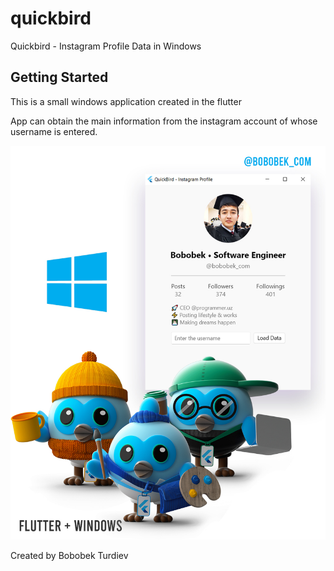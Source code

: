 # quickbird

Quickbird - Instagram Profile Data in Windows

## Getting Started

This is a small windows application created in the flutter 

App can obtain the main information from the instagram account of whose username is entered.

![alt text](https://github.com/bobobekturdiyev/quickbird/blob/main/assets/images/flutter.jpg?raw=true)

Created by Bobobek Turdiev

